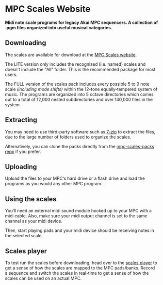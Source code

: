 # MPC Scales Website

**Midi note scale programs for legacy Akai MPC sequencers. A collection of .pgm files organized into useful musical categories.**

## Downloading

The scales are available for download at the [MPC Scales website](https://mpc-scales.macian.online/download).

The LITE version only includes the recognized (i.e. named) scales and doesn't include the "All" folder. This is the recommended package for most users.

The FULL version of the scales pack includes every possible 5 to 9 note scale _(including mode shifts)_ within the 12-tone equally-tempered system of music. The programs are organized into 5 octave directories which comes out to a total of 12,000 nested subdirectories and over 140,000 files in the system.

## Extracting

You may need to use third-party software such as [7-zip](https://www.7-zip.org/) to extract the files, due to the large number of folders used to organize the scales.

Alternatively, you can clone the packs directly from the [mpc-scales-packs repo](https://github.com/EpleyWebServices/mpc-scales-packs) if you prefer.

## Uploading

Upload the files to your MPC's hard drive or a flash drive and load the programs as you would any other MPC program.

## Using the scales

You'll need an external midi sound module hooked up to your MPC with a midi cable. Also, make sure your midi output channel is set to the same channel as your midi device.

Then, start playing pads and your midi device should be receiving notes in the selected scale.

## Scales player

To test run the scales before downloading, head over to the [scales player](https://mpc-scales.macian.online/scales/ENJOY!) to get a sense of how the scales are mapped to the MPC pads/banks. Record a sequence and switch the scales in real-time to get a sense of how the scales can be used on an actual MPC.

